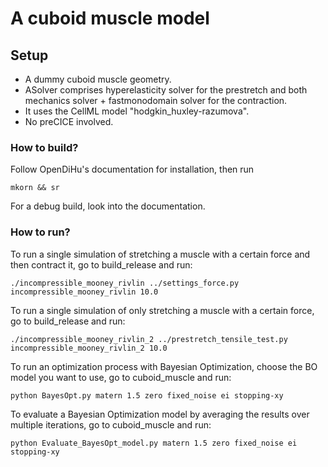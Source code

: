 # A cuboid muscle model

## Setup
- A dummy cuboid muscle geometry. 
- ASolver comprises hyperelasticity solver for the prestretch and both mechanics solver + fastmonodomain solver for the contraction. 
- It uses the CellML model "hodgkin_huxley-razumova".
- No preCICE involved. 

### How to build?
Follow OpenDiHu's documentation for installation, then run 
```
mkorn && sr
```
For a debug build, look into the documentation. 

### How to run?
To run a single simulation of stretching a muscle with a certain force and then contract it, go to build_release and run:

```
./incompressible_mooney_rivlin ../settings_force.py incompressible_mooney_rivlin 10.0
```
To run a single simulation of only stretching a muscle with a certain force, go to build_release and run:
```
./incompressible_mooney_rivlin_2 ../prestretch_tensile_test.py incompressible_mooney_rivlin_2 10.0
```
To run an optimization process with Bayesian Optimization, choose the BO model you want to use, go to cuboid_muscle and run:
```
python BayesOpt.py matern 1.5 zero fixed_noise ei stopping-xy
```
To evaluate a Bayesian Optimization model by averaging the results over multiple iterations, go to cuboid_muscle and run:
```
python Evaluate_BayesOpt_model.py matern 1.5 zero fixed_noise ei stopping-xy
```

